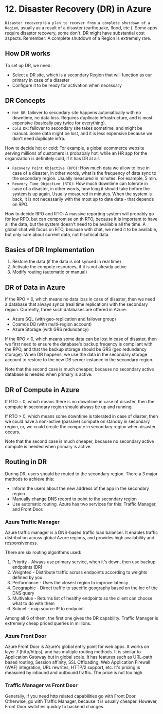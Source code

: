 # 12. Disaster Recovery (DR) in Azure
`Disaster recovery` is `a plan to recover from a complete shutdown of a Region`, usually as a result of a disaster (earthquake, flood, etc.). Some apps require disastor recovery, some don't. DR might have substantial cost aspects. Remember: A complete shutdown of a Region is extremely rare. 

## How DR works
To set up DR, we need:
- Select a DR site, which is a secondary Region that will function as our primary in case of a disaster
- Configure it to be ready for activation when necessary

## DR Concepts
- `Hot DR`: failover to secondary site happens automatically with no downtime, no data loss. Requires duplicate infrastructure, and is most expensive (basically pay twice for everything). 
- `Cold DR`: failover to secondary site takes sometime, and might be manual. Some data might be lost, and it is less expensive because we don't need duplicate infra. 

How to decide hot or cold: For example, a global ecommerce website serving millions of customers is probabaly hot; while an HR app for the organization is definitely cold, if it has DR at all.

- `Recovery Point Objective (RPO)`: How much data we allow to lose in case of a disaster, in other words, what is the frequency of data sync to the secondary region. Usually measured in minutes. For example, 5 min.
- `Reovery Time Objective (RTO)`: How much downtime can tolerate in case of a disaster, in other words, how long it should take before the system is up again. Usually measured in minutes. When the system is back, it is not necessarily with the most up to date data - that depends on RPO. 

How to decide RPO and RTO: A massive reporting system will probably go for low RPO, but can compromise on th RTO, because it is important to have all the data, but the system doesn't need to be available all the time. A global chat will focus on RTO, because with chat, we need it to be available, but only care about current data, not hisotrical data. 

## Basics of DR Implementation
1. Restore the data (if the data is not synced in real time)
2. Activate the compute resources, if it is not already active
3. Modify routing (automatic or manual)

## DR of Data in Azure
If the RPO = 0, which means no data loss in case of disaster, then we need a database that always syncs (real time replication) with the secondary region. Currently, three such databases are offered in Azure:
- Azure SQL (with geo-replication and failover group)
- Cosmos DB (with multi-region account)
- Azure Storage (with GRS redundancy)

If the RPO > 0, which means some data can be lost in case of disaster, then we first need to ensure the database's backup freqency is compliant with the RPO, and that the backup storage should be GRS (geo redundancy storage). When DR happens, we use the data in the secondary storage account to restore to the new DB server instance in the secondary region. 

Note that the second case is much cheaper, because no secondary active database is needed when primary is active. 

## DR of Compute in Azure
If RTO = 0, which means there is no downtime in case of disaster, then the compute in secondary region should always be up and running. 

If RTO > 0, which means some downtime is tolerated in case of diaster, then we could have a non-active (passive) compute on standby in secondary region, or, we could create the compute in secondary region when disaster occurs. 

Note that the second case is much cheaper, because no secondary active compute is needed when primary is active. 

## Routing in DR
During DR, users should be routed to the secondary region. There a 3 major methods to achieve this:
- Inform the users about the new address of the app in the secondary region
- Manually change DNS record to point to the secondary region
- Use automatic routing. Azure has two services for this: Traffic Manager, and Front Door. 

### Azure Traffic Manager
Azure traffic manager is a DNS-based traffic load balancer. It enables traffic distribution across global Azure regions, and provides high availability and responsiveness. 

There are six routing algorithms used:
1. Priority - Always use primary service, when it's down, then use backup endpoints (DR)
2. Weighted - Distribute traffic across endpoints according to weights defined by you
3. Performance - Uses the closest region to improve latency
4. Geographic - Direct traffic to specific geography based on the loc of the DNS query
5. Multivalue - Returns list of healthy endpoints so the client can choose what to do with them
6. Subnet - map source IP to endpoint

Among all 6 of them, the first one gives the DR capability. Traffic Manager is extremely cheap priced queries in millions. 

### Azure Front Door 
Azure Front Door is Azure's global entry point for web apps. It works on layer 7 (http/https), and has multiple routing methods. It is similar to Application Gateway but in global scale. It has features such as URL-path based routing, Session affinity, SSL Offloading, Web Application Firewall (WAF) integration, URL rewrites, HTTP/2 support, etc. It's pricing is measured by inbound and outbound traffic. The price is not too high. 

### Traffic Manager vs Front Door
Generally, if you need http related capabilities go with Front Door. Otherwise, go with Traffic Manager, because it is usually cheaper. However, Front Door switches quickly to backend changes. 




























